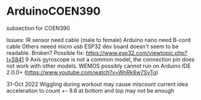 # ArduinoCOEN390
subsection for COEN390

Issues:
IR sensor need cable (male to female)
Arduino nano need B-cord cable
Others neeed micro usb
ESP32 dev board doesn't seem to be readable. Broken? Possible fix: https://www.esp32.com/viewtopic.php?t=5841
9 Axis gyroscope is not a common model, the connection pin does not work with other models.
WEMOS possibly cannot run on Arduino IDE 2.0.0+ (https://www.youtube.com/watch?v=WnRk8w7SyTo)



31-Oct 2022
Wiggling during workout may cause miscount
current idea acceleration to count +- 9.8 at bottom and top may not be enough
